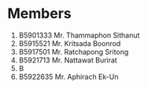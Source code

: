 Members
=======

  1. B5901333 Mr. Thammaphon Sithanut
  2. B5915521 Mr. Kritsada Boonrod
  3. B5917501 Mr. Ratchapong Sritong
  4. B5921713 Mr. Nattawat Burirat 
  5. B
  6. B5922635 Mr. Aphirach Ek-Un
